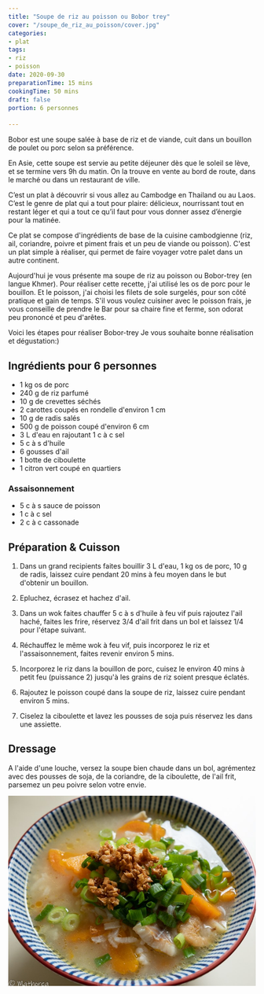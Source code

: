 ```yaml
---
title: "Soupe de riz au poisson ou Bobor trey"
cover: "/soupe_de_riz_au_poisson/cover.jpg"
categories:
- plat
tags:
- riz
- poisson
date: 2020-09-30
preparationTime: 15 mins
cookingTime: 50 mins
draft: false
portion: 6 personnes

---
```

Bobor est une soupe salée à base de riz et de viande, cuit dans un bouillon de poulet ou porc selon sa préférence.

<!--more--> 

En Asie, cette soupe est servie au petite déjeuner dès que le soleil se lève, et se termine vers 9h du matin. On la trouve en vente au bord de route, dans le marché ou dans un restaurant de ville.

C’est un plat à découvrir si vous allez au Cambodge en Thailand ou au Laos. C’est le genre de plat qui a tout pour plaire: délicieux, nourrissant tout en restant léger et qui a tout ce qu’il faut pour vous donner assez d’énergie pour la matinée. 

Ce plat se compose d'ingrédients de base de la cuisine cambodgienne (riz, ail, coriandre, poivre et piment frais et un peu de viande ou poisson). C'est un plat simple à réaliser, qui permet de faire voyager votre palet dans un autre continent.   

Aujourd'hui je vous présente ma soupe de riz au poisson ou Bobor-trey (en langue Khmer). 
Pour réaliser cette recette, j'ai utilisé les os de porc pour le bouillon. Et le poisson, j'ai choisi les filets de sole surgelés, pour son côté pratique et gain de temps. S'il vous voulez cuisiner avec le poisson frais, je vous conseille de prendre le Bar pour sa chaire fine et ferme, son odorat peu prononcé et peu d'arêtes.

Voici les étapes pour réaliser Bobor-trey
Je vous souhaite bonne réalisation et dégustation:)

## Ingrédients pour 6 personnes

- 1 kg os de porc
- 240 g de riz parfumé 
- 10 g de crevettes séchés
- 2 carottes coupés en rondelle d'environ 1 cm
- 10 g de radis salés
- 500 g de poisson coupé d'environ 6 cm
- 3 L d'eau en rajoutant 1 c à c sel
- 5 c à s d'huile
- 6 gousses d'ail
- 1 botte de ciboulette
- 1 citron vert coupé en quartiers 

### Assaisonnement ###

- 5 c à s sauce de poisson
- 1 c à c sel
- 2 c à c cassonade

## Préparation & Cuisson ##

1. Dans un grand recipients faites bouillir 3 L d'eau, 1 kg os de porc, 10 g de radis, laissez cuire pendant 20 mins à feu moyen dans le but d'obtenir un bouillon.

2. Epluchez, écrasez et hachez d'ail.

3. Dans un wok faites chauffer 5 c à s d'huile à feu vif puis rajoutez l'ail haché, faites les frire, réservez 3/4 d'ail frit dans un bol et laissez 1/4 pour l'étape suivant.

4. Réchauffez le même wok à feu vif, puis incorporez le riz et l'assaisonnement, faites revenir environ 5 mins.

5. Incorporez le riz dans la bouillon de porc, cuisez le environ 40 mins à petit feu (puissance 2) jusqu'à les grains de riz soient presque éclatés.  

6. Rajoutez le poisson coupé dans la soupe de riz, laissez cuire pendant environ 5 mins.

7. Ciselez la ciboulette et lavez les pousses de soja puis réservez les dans une assiette.

## Dressage ##

A l'aide d'une louche, versez la soupe bien chaude dans un bol, agrémentez avec des pousses de soja, de la coriandre, de la ciboulette, de l'ail frit, parsemez un peu poivre selon votre envie. 

![resultat](01.jpg)


